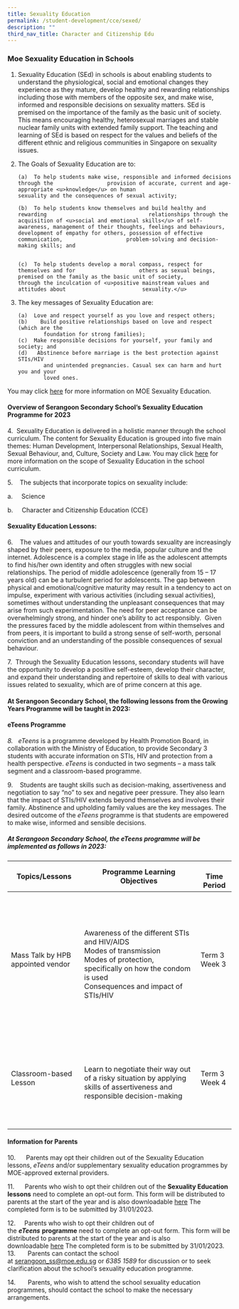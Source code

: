 ```yaml
---
title: Sexuality Education
permalink: /student-development/cce/sexed/
description: ""
third_nav_title: Character and Citizenship Edu
---
```

### Moe Sexuality Education in Schools

<ol><li>Sexuality Education (SEd) in schools is about enabling students to understand the physiological, social and emotional changes they experience as they mature, develop healthy and rewarding relationships including those with members of the opposite sex, and make wise, informed and responsible decisions on sexuality matters. SEd is premised on the importance of the family as the basic unit of society. This means encouraging healthy, heterosexual marriages and stable nuclear family units with extended family support. The teaching and learning of SEd is based on respect for the values and beliefs of the different ethnic and religious communities in Singapore on sexuality issues.</li></ol>

2.  The Goals of Sexuality Education are to:

        (a)  To help students make wise, responsible and informed decisions through the                 provision of accurate, current and age-appropriate <u>knowledge</u> on human                        sexuality and the consequences of sexual activity;

        (b)  To help students know themselves and build healthy and rewarding                                relationships through the acquisition of <u>social and emotional skills</u> of self-                       awareness, management of their thoughts, feelings and behaviours,                                development of empathy for others, possession of effective communication,                    problem-solving and decision-making skills; and


        (c)  To help students develop a moral compass, respect for themselves and for                    others as sexual beings, premised on the family as the basic unit of society,                    through the inculcation of <u>positive mainstream values and attitudes about                        sexuality.</u>

3.  The key messages of Sexuality Education are:

        (a)  Love and respect yourself as you love and respect others;
        (b)    Build positive relationships based on love and respect (which are the
                foundation for strong families);
        (c)  Make responsible decisions for yourself, your family and society; and
        (d)   Abstinence before marriage is the best protection against STIs/HIV
                and unintended pregnancies. Casual sex can harm and hurt you and your
                loved ones.


You may click [here](https://www.moe.gov.sg/programmes/sexuality-education) for more information on MOE Sexuality Education.

#### Overview of Serangoon Secondary School’s Sexuality Education Programme for 2023

4.  Sexuality Education is delivered in a holistic manner through the school curriculum. The content for Sexuality Education is grouped into five main themes: Human Development, Interpersonal Relationships, Sexual Health, Sexual Behaviour, and, Culture, Society and Law. You may click [here](https://go.gov.sg/moe-sexuality-education-scope) for more information on the scope of Sexuality Education in the school curriculum.

5.    The subjects that incorporate topics on sexuality include:

a.     Science

b.     Character and Citizenship Education (CCE)

#### Sexuality Education Lessons:

6.    The values and attitudes of our youth towards sexuality are increasingly shaped by their peers, exposure to the media, popular culture and the internet. Adolescence is a complex stage in life as the adolescent attempts to find his/her own identity and often struggles with new social relationships. The period of middle adolescence (generally from 15 – 17 years old) can be a turbulent period for adolescents. The gap between physical and emotional/cognitive maturity may result in a tendency to act on impulse, experiment with various activities (including sexual activities), sometimes without understanding the unpleasant consequences that may arise from such experimentation. The need for peer acceptance can be overwhelmingly strong, and hinder one’s ability to act responsibly.  Given the pressures faced by the middle adolescent from within themselves and from peers, it is important to build a strong sense of self-worth, personal conviction and an understanding of the possible consequences of sexual behaviour.

7.  Through the Sexuality Education lessons, secondary students will have the opportunity to develop a positive self-esteem, develop their character, and expand their understanding and repertoire of skills to deal with various issues related to sexuality, which are of prime concern at this age.

#### At Serangoon Secondary School, the following lessons from the Growing Years Programme will be taught in 2023:


                                                                                                                                   
#### eTeens Programme

*8.*   *eTeens* is a programme developed by Health Promotion Board, in collaboration with the Ministry of Education, to provide Secondary 3 students with accurate information on STIs, HIV and protection from a health perspective. *eTeens* is conducted in two segments – a mass talk segment and a classroom-based programme.

9.    Students are taught skills such as decision-making, assertiveness and negotiation to say “no” to sex and negative peer pressure. They also learn that the impact of STIs/HIV extends beyond themselves and involves their family. Abstinence and upholding family values are the key messages. The desired outcome of the *eTeens* programme is that students are empowered to make wise, informed and sensible decisions.

##### At Serangoon Secondary School, the *eTeens* programme will be implemented as follows in 2023:

| Topics/Lessons                    | Programme Learning Objectives                                                                                                                                                                               | <br>Time Period |
| --------------------------------- | ----------------------------------------------------------------------------------------------------------------------------------------------------------------------------------------------------------- | --------------- |
| Mass Talk by HPB appointed vendor | <br><br><br><br>Awareness of the different STIs and HIV/AIDS<br>Modes of transmission<br>Modes of protection, specifically on how the condom is used<br>Consequences and impact of STIs/HIV<br><br><br><br> | Term 3 Week 3   |
| Classroom-based Lesson            | <br><br><br><br>Learn to negotiate their way out of a risky situation by applying skills of assertiveness and responsible decision-making<br><br><br><br>                                                   | Term 3 Week 4   |

#### Information for Parents

10.      Parents may opt their children out of the Sexuality Education lessons, *eTeens* and/or supplementary sexuality education programmes by MOE-approved external providers.

11.      Parents who wish to opt their children out of the **Sexuality Education lessons** need to complete an opt-out form. This form will be distributed to parents at the start of the year and is also downloadable [here](https://serangoonsec.moe.edu.sg/qql/slot/u179/Student%20Development/Sexuality%20Edu/Annex%20A_SEd%20Opt%20Out%20Form.pdf) The completed form is to be submitted by 31/01/2023.

12.     Parents who wish to opt their children out of the **_eTeens_** **programme** need to complete an opt-out form. This form will be distributed to parents at the start of the year and is also downloadable [here](https://serangoonsec.moe.edu.sg/qql/slot/u179/Student%20Development/Sexuality%20Edu/Annex%20B_eTeens%20Opt%20Out%20Form.pdf) The completed form is to be submitted by 31/01/2023.  
13.       Parents can contact the school at <a href = "mailto:serangoon_ss@moe.edu.sg">serangoon_ss@moe.edu.sg</a> or *6385 1589* for discussion or to seek clarification about the school’s sexuality education programme.

14.       Parents, who wish to attend the school sexuality education programmes, should contact the school to make the necessary arrangements.